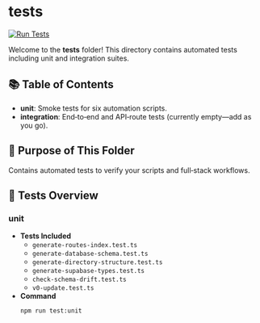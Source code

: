 # tests

[![Run Tests](https://github.com/CoriyonArrington/2025-design-studio/actions/workflows/tests.yml/badge.svg)](https://github.com/CoriyonArrington/2025-design-studio/actions/workflows/tests.yml)

Welcome to the **tests** folder! This directory contains automated tests including unit and integration suites.

## 📚 Table of Contents
- **unit**: Smoke tests for six automation scripts.  
- **integration**: End‑to‑end and API‑route tests (currently empty—add as you go).

## 📖 Purpose of This Folder

Contains automated tests to verify your scripts and full‑stack workflows.

## 🧪 Tests Overview

### unit
- **Tests Included**  
  - `generate-routes-index.test.ts`  
  - `generate-database-schema.test.ts`  
  - `generate-directory-structure.test.ts`  
  - `generate-supabase-types.test.ts`  
  - `check-schema-drift.test.ts`  
  - `v0-update.test.ts`  
- **Command**  
  ```bash
  npm run test:unit
